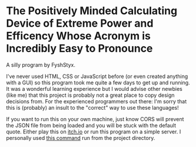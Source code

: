 # The Positively Minded Calculating Device of Extreme Power and Efficency Whose Acronym is Incredibly Easy to Pronounce

A silly program by FyshStyx.

I've never used HTML, CSS or JavaScript before (or even created anything with a GUI) so this program took me quite a few days to get up and running. It was a wonderful learning experience but I would advise other newbies (like me) that this project is probably not a great place to copy design decisions from. For the experienced programmers out there: I'm sorry that this is (probably) an insult to the "correct" way to use these languages!

If you want to run this on your own machine, just know CORS will prevent the JSON file from being loaded and you will be stuck with the default quote. Either play this on [itch.io](https://fyshstyx.itch.io/the-positively-minded-calculating-device-of-extreme-power-and-efficency-whose-ac) or run this program on a simple server. I personally used [this command](https://www.geeksforgeeks.org/setting-up-a-simple-http-server-using-python/) run from the project directory.
